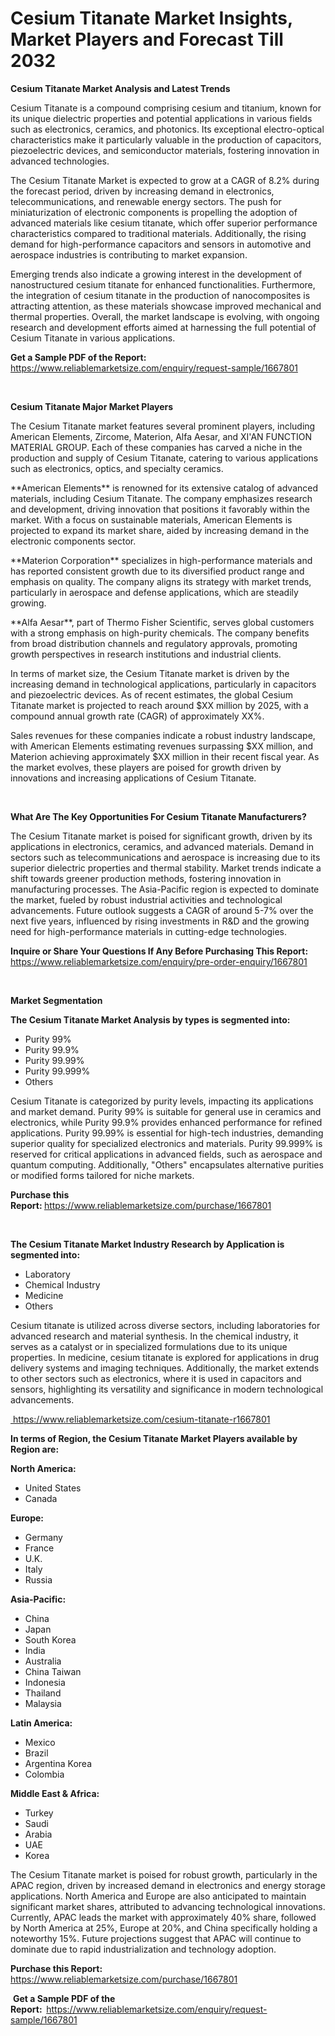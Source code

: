<p><h1>Cesium Titanate Market Insights, Market Players and Forecast Till 2032</h1></p><p><strong>Cesium Titanate Market Analysis and Latest Trends</strong></p>
<p><p>Cesium Titanate is a compound comprising cesium and titanium, known for its unique dielectric properties and potential applications in various fields such as electronics, ceramics, and photonics. Its exceptional electro-optical characteristics make it particularly valuable in the production of capacitors, piezoelectric devices, and semiconductor materials, fostering innovation in advanced technologies.</p><p>The Cesium Titanate Market is expected to grow at a CAGR of 8.2% during the forecast period, driven by increasing demand in electronics, telecommunications, and renewable energy sectors. The push for miniaturization of electronic components is propelling the adoption of advanced materials like cesium titanate, which offer superior performance characteristics compared to traditional materials. Additionally, the rising demand for high-performance capacitors and sensors in automotive and aerospace industries is contributing to market expansion. </p><p>Emerging trends also indicate a growing interest in the development of nanostructured cesium titanate for enhanced functionalities. Furthermore, the integration of cesium titanate in the production of nanocomposites is attracting attention, as these materials showcase improved mechanical and thermal properties. Overall, the market landscape is evolving, with ongoing research and development efforts aimed at harnessing the full potential of Cesium Titanate in various applications.</p></p>
<p><strong>Get a Sample PDF of the Report:&nbsp;</strong> <a href="https://www.reliablemarketsize.com/enquiry/request-sample/1667801?utm_campaign=3014&utm_medium=2&utm_source=Github&utm_content=ia&utm_term=19042025&utm_id=cesium-titanate">https://www.reliablemarketsize.com/enquiry/request-sample/1667801</a></p>
<p>&nbsp;</p>
<p><strong>Cesium Titanate Major Market Players</strong></p>
<p><p>The Cesium Titanate market features several prominent players, including American Elements, Zircome, Materion, Alfa Aesar, and XI'AN FUNCTION MATERIAL GROUP. Each of these companies has carved a niche in the production and supply of Cesium Titanate, catering to various applications such as electronics, optics, and specialty ceramics.</p><p>**American Elements** is renowned for its extensive catalog of advanced materials, including Cesium Titanate. The company emphasizes research and development, driving innovation that positions it favorably within the market. With a focus on sustainable materials, American Elements is projected to expand its market share, aided by increasing demand in the electronic components sector.</p><p>**Materion Corporation** specializes in high-performance materials and has reported consistent growth due to its diversified product range and emphasis on quality. The company aligns its strategy with market trends, particularly in aerospace and defense applications, which are steadily growing.</p><p>**Alfa Aesar**, part of Thermo Fisher Scientific, serves global customers with a strong emphasis on high-purity chemicals. The company benefits from broad distribution channels and regulatory approvals, promoting growth perspectives in research institutions and industrial clients. </p><p>In terms of market size, the Cesium Titanate market is driven by the increasing demand in technological applications, particularly in capacitors and piezoelectric devices. As of recent estimates, the global Cesium Titanate market is projected to reach around $XX million by 2025, with a compound annual growth rate (CAGR) of approximately XX%.</p><p>Sales revenues for these companies indicate a robust industry landscape, with American Elements estimating revenues surpassing $XX million, and Materion achieving approximately $XX million in their recent fiscal year. As the market evolves, these players are poised for growth driven by innovations and increasing applications of Cesium Titanate.</p></p>
<p>&nbsp;</p>
<p><strong>What Are The Key Opportunities For Cesium Titanate Manufacturers?</strong></p>
<p><p>The Cesium Titanate market is poised for significant growth, driven by its applications in electronics, ceramics, and advanced materials. Demand in sectors such as telecommunications and aerospace is increasing due to its superior dielectric properties and thermal stability. Market trends indicate a shift towards greener production methods, fostering innovation in manufacturing processes. The Asia-Pacific region is expected to dominate the market, fueled by robust industrial activities and technological advancements. Future outlook suggests a CAGR of around 5-7% over the next five years, influenced by rising investments in R&D and the growing need for high-performance materials in cutting-edge technologies.</p></p>
<p><strong>Inquire or Share Your Questions If Any Before Purchasing This Report:</strong> <a href="https://www.reliablemarketsize.com/enquiry/pre-order-enquiry/1667801?utm_campaign=3014&utm_medium=2&utm_source=Github&utm_content=ia&utm_term=19042025&utm_id=cesium-titanate">https://www.reliablemarketsize.com/enquiry/pre-order-enquiry/1667801</a></p>
<p>&nbsp;</p>
<p><strong>Market Segmentation</strong></p>
<p><strong>The Cesium Titanate Market Analysis by types is segmented into:</strong></p>
<p><ul><li>Purity 99%</li><li>Purity 99.9%</li><li>Purity 99.99%</li><li>Purity 99.999%</li><li>Others</li></ul></p>
<p><p>Cesium Titanate is categorized by purity levels, impacting its applications and market demand. Purity 99% is suitable for general use in ceramics and electronics, while Purity 99.9% provides enhanced performance for refined applications. Purity 99.99% is essential for high-tech industries, demanding superior quality for specialized electronics and materials. Purity 99.999% is reserved for critical applications in advanced fields, such as aerospace and quantum computing. Additionally, "Others" encapsulates alternative purities or modified forms tailored for niche markets.</p></p>
<p><strong>Purchase this Report:&nbsp;</strong><a href="https://www.reliablemarketsize.com/purchase/1667801?utm_campaign=3014&utm_medium=2&utm_source=Github&utm_content=ia&utm_term=19042025&utm_id=cesium-titanate">https://www.reliablemarketsize.com/purchase/1667801</a></p>
<p>&nbsp;</p>
<p><strong>The Cesium Titanate Market Industry Research by Application is segmented into:</strong></p>
<p><ul><li>Laboratory</li><li>Chemical Industry</li><li>Medicine</li><li>Others</li></ul></p>
<p><p>Cesium titanate is utilized across diverse sectors, including laboratories for advanced research and material synthesis. In the chemical industry, it serves as a catalyst or in specialized formulations due to its unique properties. In medicine, cesium titanate is explored for applications in drug delivery systems and imaging techniques. Additionally, the market extends to other sectors such as electronics, where it is used in capacitors and sensors, highlighting its versatility and significance in modern technological advancements.</p></p>
<p><a href="https://www.reliablemarketsize.com/cesium-titanate-r1667801?utm_campaign=3014&utm_medium=2&utm_source=Github&utm_content=ia&utm_term=19042025&utm_id=cesium-titanate">&nbsp;https://www.reliablemarketsize.com/cesium-titanate-r1667801</a></p>
<p><strong>In terms of Region, the Cesium Titanate Market Players available by Region are:</strong></p>
<p>
    <p> <strong> North America: </strong>
        <ul>
            <li>United States</li>
            <li>Canada</li>
        </ul>
        </p> 
    <p> <strong> Europe: </strong>
        <ul>
            <li>Germany</li>
            <li>France</li>
            <li>U.K.</li>
            <li>Italy</li>
            <li>Russia</li>
        </ul>
        </p> 
    <p> <strong> Asia-Pacific: </strong>
        <ul>
            <li>China</li>
            <li>Japan</li>
            <li>South Korea</li>
            <li>India</li>
            <li>Australia</li>
            <li>China Taiwan</li>
            <li>Indonesia</li>
            <li>Thailand</li>
            <li>Malaysia</li>
        </ul>
        </p> 
    <p> <strong> Latin America: </strong>
        <ul>
            <li>Mexico</li>
            <li>Brazil</li>
            <li>Argentina Korea</li>
            <li>Colombia</li>
        </ul>
        </p> 
    <p> <strong> Middle East & Africa: </strong>
        <ul>
            <li>Turkey</li>
            <li>Saudi</li>
            <li>Arabia</li>
            <li>UAE</li>
            <li>Korea</li>
        </ul>
    </p>
    </p>
<p><p>The Cesium Titanate market is poised for robust growth, particularly in the APAC region, driven by increased demand in electronics and energy storage applications. North America and Europe are also anticipated to maintain significant market shares, attributed to advancing technological innovations. Currently, APAC leads the market with approximately 40% share, followed by North America at 25%, Europe at 20%, and China specifically holding a noteworthy 15%. Future projections suggest that APAC will continue to dominate due to rapid industrialization and technology adoption.</p></p>
<p><strong>Purchase this Report: </strong><a href="https://www.reliablemarketsize.com/purchase/1667801?utm_campaign=3014&utm_medium=2&utm_source=Github&utm_content=ia&utm_term=19042025&utm_id=cesium-titanate">https://www.reliablemarketsize.com/purchase/1667801</a></p>
<p>&nbsp;<strong>Get a Sample PDF of the Report:&nbsp;&nbsp;</strong><a href="https://www.reliablemarketsize.com/enquiry/request-sample/1667801?utm_campaign=3014&utm_medium=2&utm_source=Github&utm_content=ia&utm_term=19042025&utm_id=cesium-titanate">https://www.reliablemarketsize.com/enquiry/request-sample/1667801</a></p>
<p><strong></strong></p>
<p><p></p><p></p><p></p></p>